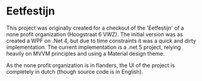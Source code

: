 # Eetfestijn
This project was originally created for a checkout of the 'Eetfestijn' of a none profit organization (Hoogstraat 6 VWZ). The initial version was as created a WPF on .Net 4, but due to time constraints it was a 
quick and dirty implementation. The current implementation is a .net 5 project, relying heavily on MVVM principles and using a Material design theme.

As the none profit organization is in flanders, the UI of the project is completely in dutch (though source code is in English).



